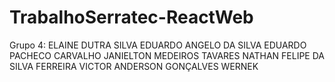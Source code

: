 # TrabalhoSerratec-ReactWeb    
Grupo 4: ELAINE DUTRA SILVA EDUARDO ANGELO DA SILVA EDUARDO PACHECO CARVALHO JANIELTON MEDEIROS TAVARES NATHAN FELIPE DA SILVA FERREIRA VICTOR ANDERSON GONÇALVES WERNEK
